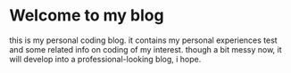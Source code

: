 # Welcome to my blog

this is my personal coding blog. it contains my personal experiences test and some related info on coding of my interest. though a bit messy now, it will develop into a professional-looking blog, i hope.
